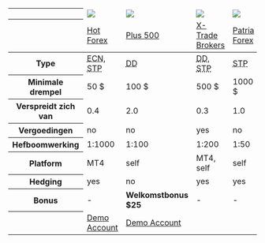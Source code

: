 <div class="table-responsive">
<table class="table table-striped table-bordered bootstrap-datatable datatable brokeri">
<thead>
 <tr class="">
   <th class="span2"></th>
   <td class="span2 top"><a href="#" class="logo"><img src="{{img-url}}loga/hot150.png"></a></td>
   <td class="span2 top"><a href="#" class="logo"><img src="{{img-url}}loga/plu150.png"></a></td>
   <td class="span2 top"><a href="#" class="logo"><img src="{{img-url}}loga/xtb150.png"></a></td>
   <td class="span2 top"><a href="#" class="logo"><img src="{{img-url}}loga/pat150.png"></a></td>
   <td class="span2 top"><a href="#" class="logo"><img src="{{img-url}}loga/may150.png"></a></td>
 </tr>
 <tr>
   <th class="span2"></th>
   <td class="span2"><a href="{{base-url}}hotforex" title="Link leads to Czech website">Hot Forex</a></td>
   <td class="span2"><a href="{{base-url}}plus500" title="Link leads to Czech website">Plus 500</a></td>
   <td class="span2"><a href="{{base-url}}xtb" title="Link leads to Czech website">X-Trade Brokers</a></td>
   <td class="span2"><a href="{{base-url}}patria-forex" title="Link leads to Czech website">Patria Forex</a></td>
   <td class="span2"><a href="{{base-url}}mayzus" title="Link leads to Czech website">Mayzus</a></td>
 </tr>
</thead>
<tbody>
<tr>
 <th>Type</th>
 <td><abbr title="Electronic Communications Network">ECN</abbr>, <abbr title="Straight Through Processing">STP</abbr></td>
 <td><abbr title="Dealing Desk">DD</abbr></td>
 <td><abbr title="Dealing Desk">DD</abbr>, <abbr title="Straight Through Processing">STP</abbr></td>
 <td><abbr title="Straight Through Processing">STP</abbr></td>
 <td><abbr title="Electronic Communications Network">ECN</abbr>, <abbr title="Straight Through Processing">STP</abbr></td>
</tr>
<tr>
 <th>Minimale drempel</th>
 <td>50 $</td>
 <td>100 $</td>
 <td>500 $</td>
 <td>1000 $</td>
 <td>25 $</td>
</tr>
<tr>
 <th>Verspreidt zich van</th>
 <td>0.4</td>
 <td>2.0</td>
 <td>0.3</td>
 <td>1.0</td>
 <td>2.0</td>
</tr>
<tr>
 <th>Vergoedingen</th>
 <td>no</td>
 <td>no</td>
 <td>yes</td>
 <td>no</td>
 <td>no</td>
</tr>
<tr>
 <th>Hefboomwerking</th>
 <td>1:1000</td>
 <td>1:100</td>
 <td>1:200</td>
 <td>1:50</td>
 <td>1:500</td>
</tr>
<tr>
  <th>Platform</th>
  <td>MT4</td>
  <td>self</td>
  <td>MT4, self</td>
  <td>self</td>
  <td>MT4, MT5</td>
</tr>
<tr>
  <th>Hedging</th>
  <td>yes</td>
  <td>no</td>
  <td>yes</td>
  <td>yes</td>
  <td>yes</td>
</tr>
<tr>
  <th>Bonus</th>
  <td>-</td>
  <td><strong>Welkomstbonus $25</strong></td>
  <td>-</td>
  <td>-</td>
  <td>-</td>
</tr>
<tr>
  <th></th>
  <td class="bot"><a href="https://www.hotforex.com/en/?refid=26283" class="btn btn-default">Demo Account</a></td>
  <td class="bot"><a href="http://www.plus500.com/en/StartTrading.aspx?id=66349&tags=bitcoin&pl=2" class="btn btn-default">Demo Account</a></td>
  <td class="bot"></td>
  <td class="bot"></td>
  <td class="bot"></td>
</tr>
</tbody></table>
</div>